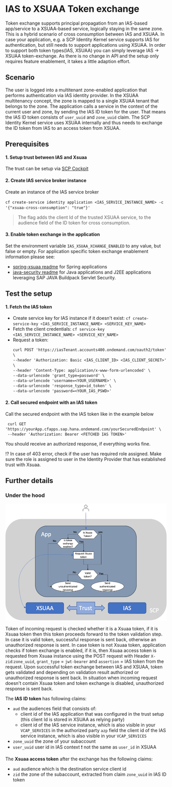 # IAS to XSUAA Token exchange
Token exchange supports principal propagation from an IAS-based app/service to a XSUAA-based service, logically staying in the same zone. This is a hybrid scenario of cross consumption between IAS and XSUAA.
In case your application, e.g. a SCP Identity Kernel service supports IAS for authentication, but still needs to support applications using XSUAA. In order to support both token types(IAS, XSUAA) you can simply leverage IAS -> XSUAA token-exchange. As there is no change in API and the setup only requires feature enablement, it takes a little adaption effort.

## Scenario
The user is logged into a multitenant zone-enabled application that performs authentication via IAS identity provider. In the XSUAA multitenancy concept, the zone is mapped to a single XSUAA tenant that belongs to the zone.
The application calls a service in the context of the current user and zone, by sending the IAS ID token for the user. That means the IAS ID token consists of `user_uuid` and `zone_uuid` claim.
The SCP Identity Kernel service uses XSUAA internally and thus needs to exchange the ID token from IAS to an access token from XSUAA.

[](./images/TokenExchangeSetup.png)

## Prerequisites
#### 1. Setup trust between IAS and Xsuaa
The trust can be setup via
[SCP Cockpit](https://help.sap.com/viewer/65de2977205c403bbc107264b8eccf4b/Cloud/en-US/161f8f0cfac64c4fa2d973bc5f08a894.html)

#### 2. Create IAS service broker instance
Create an instance of the IAS service broker

`cf create-service identity application <IAS_SERVICE_INSTANCE_NAME> -c '{"xsuaa-cross-consumption": "true"}'`

> The flag adds the client Id of the trusted XSUAA service, to the audience field of the ID token for cross consumption.

#### 3. Enable token exchange in the application
Set the environment variable `IAS_XSUAA_XCHANGE_ENABLED` to any value, but false or empty. For application specific token exchange enablement information please see:
- [spring-xsuaa readme](https://github.com/SAP/cloud-security-xsuaa-integration/tree/master/spring-xsuaa#ias-to-xsuaa-token-exchange) for Spring applications
- [java-security readme](https://github.com/SAP/cloud-security-xsuaa-integration/tree/master/java-security#ias-to-xsuaa-token-exchange) for Java applications and J2EE applications leveraging SAP JAVA Buildpack Servlet Security.

## Test the setup
#### 1. Fetch the IAS token
- Create service key for IAS instance if it doesn't exist: `cf create-service-key <IAS_SERVICE_INSTANCE_NAME> <SERVICE_KEY_NAME>`
- Fetch the client credentials: `cf service-key <IAS_SERVICE_INSTANCE_NAME> <SERVICE_KEY_NAME>`
- Request a token:
   ```shell script
   curl POST 'https://iasTenant.accounts400.ondemand.com/oauth2/token' \
   --header 'Authorization: Basic <IAS_CLIENT_ID> <IAS_CLIENT_SECRET>' \
   --header 'Content-Type: application/x-www-form-urlencoded' \
   --data-urlencode 'grant_type=password' \
   --data-urlencode 'username=<YOUR_USERNAME>' \
   --data-urlencode 'response_type=id_token' \
   --data-urlencode 'password=<YOUR_IAS_PSWD>'
   ```
#### 2. Call secured endpoint with an IAS token
Call the secured endpoint with the IAS token like in the example below
   ```shell script
    curl GET 'https://yourApp.cfapps.sap.hana.ondemand.com/yourSecuredEndpoint' \
    --header 'Authorization: Bearer <FETCHED IAS TOKEN>'
   ```
You should receive an authorized response, if everything works fine.

:interrobang: In case of 403 error, check if the user has required role assigned. Make sure the role is assigned to user in the Identity Provider that has established trust with Xsuaa.
   
## Further details

### Under the hood
![IAS -> XSUAA token xchange flow diagram](token-xchange.png)

Token of incoming request is checked whether it is a Xsuaa token, if it is Xsuaa token then this token proceeds forward to the token validation step. In case it is valid token, successful response is sent back, otherwise an unauthorized response is sent. 
In case token is not Xsuaa token, application checks if token exchange is enabled, if it is, then Xsuaa access token is requested from Xsuaa instance using the POST request with Header `X-zid`:`zone_uuid`, `grant_type` = `jwt-bearer` and `assertion` = IAS token from the request. Upon successful token exchange between IAS and XSUAA, token gets validated and depending on validation result authorized or unauthorized response is sent back.
In situation when incoming request doesn't contain Xsuaa token and token exchange is disabled, unauthorized response is sent back. 


The **IAS ID token** has following claims:
- `aud` the audiences field that consists of:
    - client id of the IAS application that was configured in the trust setup (this client Id is stored in XSUAA as relying party)
    - client id of the IAS service instance, which is also visible in your `VCAP_SERVICES` in the authorized party `azp` field
the client id of the IAS service instance, which is also visible in your `VCAP_SERVICES`
- `zone_uuid` the zone of your subaccount
- `user_uuid` user id in IAS context :exclamation: not the same as `user_id` in XSUAA

The **Xsuaa access token** after the exchange has the following claims:
- `aud` audience which is the destination service client id 
- `zid` the zone of the subaccount, extracted from claim `zone_uuid` in IAS ID token

